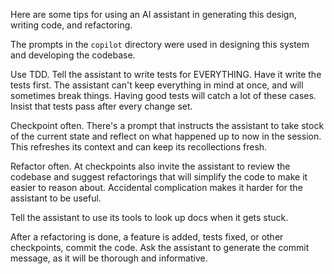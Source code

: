 Here are some tips for using an AI assistant in generating this design, writing
code, and refactoring.

The prompts in the `copilot` directory were used in designing this system and developing the codebase.

Use TDD.  Tell the assistant to write tests for EVERYTHING.  Have it write the tests first.
The assistant can't keep everything in mind at once, and will sometimes
break things.  Having good tests will catch a lot of these cases.
Insist that tests pass after every change set.

Checkpoint often.  There's a prompt that instructs the assistant to take stock of the current state
and reflect on what happened up to now in the session.  This refreshes its context and can keep its
recollections fresh.

Refactor often. At checkpoints also invite the assistant to review the codebase and suggest
refactorings that will simplify the code to make it easier to reason about.
Accidental complication makes it harder for the assistant to be useful.

Tell the assistant to use its  tools to look up docs when it gets stuck.

After a refactoring is done, a feature is added, tests fixed, or other checkpoints,
commit the code.  Ask the assistant to generate the commit message, as it will
be thorough and informative.
